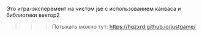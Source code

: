 Это игра-эксперемент на чистом jse с использованием канваса и библиотеки вектор2
>>> Потыкать можно тут: https://hqzxrd.github.io/justgame/
